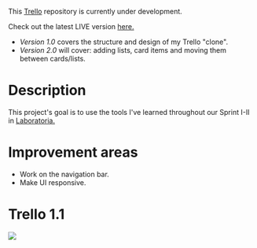 <p>This <a href="http://www.trello.com" target="_blank">Trello</a> repository is currently under development.</p>
<p>Check out the latest LIVE version <a href="https://itsandromeda.github.io/Trello-Clone/" target: "_blank" >here.<a></p>
<ul>
  <li><em>Version 1.0</em> covers the structure and design of my Trello "clone".</li>
  <li><em>Version 2.0</em> will cover: adding lists, card items and moving them between cards/lists.</li>
</ul>
<h1>Description</h1>
<p>This project's goal is to use the tools I've learned throughout our Sprint I-II in <a href="http://laboratoria.la/" target="_blank">Laboratoria.</a></p>
<h1>Improvement areas</h1>
<ul>
  <li>Work on the navigation bar.</li>
  <li>Make UI responsive.</li>
</ul>
<h1>Trello 1.1</h1>
<img src="https://s-media-cache-ak0.pinimg.com/originals/c4/cf/f3/c4cff3ea9c4a5fc5a83fa7da093201e7.png"/>
